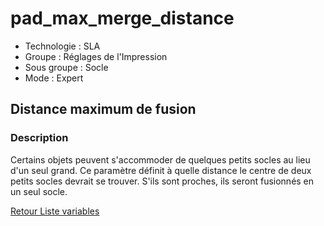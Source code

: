 # pad_max_merge_distance

* Technologie : SLA
* Groupe : Réglages de l'Impression
* Sous groupe : Socle
* Mode : Expert

## Distance maximum de fusion

### Description

Certains objets peuvent s'accommoder de quelques petits socles au lieu d'un seul grand.
Ce paramètre définit à quelle distance le centre de deux petits socles devrait se trouver.
S'ils sont proches, ils seront fusionnés en un seul socle.

[Retour Liste variables](variable_list.md)